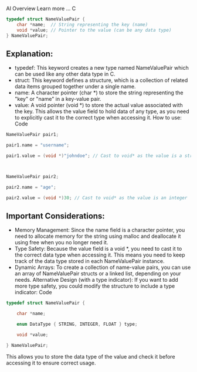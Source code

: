 AI Overview
Learn more
…
C
```c
typedef struct NameValuePair {
    char *name;  // String representing the key (name)
    void *value; // Pointer to the value (can be any data type)
} NameValuePair; 
```
## Explanation: 
- typedef:
This keyword creates a new type named NameValuePair which can be used like any other data type in C. 
- struct:
This keyword defines a structure, which is a collection of related data items grouped together under a single name. 
- name:
A character pointer (char *) to store the string representing the "key" or "name" in a key-value pair. 
- value:
A void pointer (void *) to store the actual value associated with the key. This allows the value field to hold data of any type, as you need to explicitly cast it to the correct type when accessing it. 
How to use:
Code
```c
NameValuePair pair1;

pair1.name = "username"; 

pair1.value = (void *)"johndoe"; // Cast to void* as the value is a string



NameValuePair pair2;

pair2.name = "age"; 

pair2.value = (void *)30; // Cast to void* as the value is an integer
```

## Important Considerations: 
- Memory Management:
Since the name field is a character pointer, you need to allocate memory for the string using malloc and deallocate it using free when you no longer need it.
- Type Safety:
Because the value field is a void *, you need to cast it to the correct data type when accessing it. This means you need to keep track of the data type stored in each NameValuePair instance.
- Dynamic Arrays:
To create a collection of name-value pairs, you can use an array of NameValuePair structs or a linked list, depending on your needs. 
Alternative Design (with a type indicator):
If you want to add more type safety, you could modify the structure to include a type indicator:
Code
```c
typedef struct NameValuePair {

    char *name;

    enum DataType { STRING, INTEGER, FLOAT } type;

    void *value;

} NameValuePair;
```

This allows you to store the data type of the value and check it before accessing it to ensure correct usage.